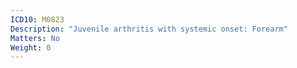 ```yaml
---
ICD10: M0823
Description: "Juvenile arthritis with systemic onset: Forearm"
Matters: No
Weight: 0
---
```

